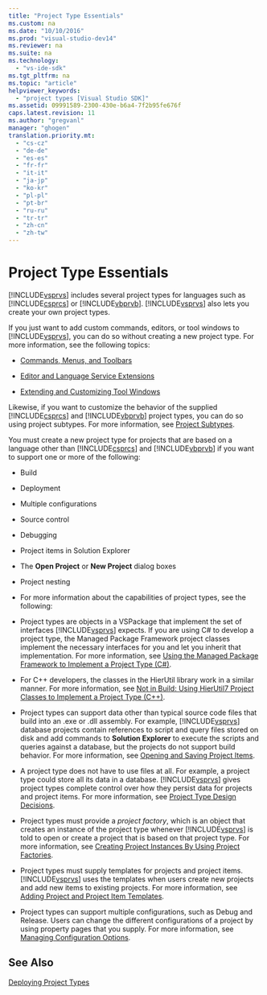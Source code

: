 ```yaml
---
title: "Project Type Essentials"
ms.custom: na
ms.date: "10/10/2016"
ms.prod: "visual-studio-dev14"
ms.reviewer: na
ms.suite: na
ms.technology: 
  - "vs-ide-sdk"
ms.tgt_pltfrm: na
ms.topic: "article"
helpviewer_keywords: 
  - "project types [Visual Studio SDK]"
ms.assetid: 09991589-2300-430e-b6a4-7f2b95fe676f
caps.latest.revision: 11
ms.author: "gregvanl"
manager: "ghogen"
translation.priority.mt: 
  - "cs-cz"
  - "de-de"
  - "es-es"
  - "fr-fr"
  - "it-it"
  - "ja-jp"
  - "ko-kr"
  - "pl-pl"
  - "pt-br"
  - "ru-ru"
  - "tr-tr"
  - "zh-cn"
  - "zh-tw"
---
```

# Project Type Essentials
[!INCLUDE[vsprvs](../codequality/includes/vsprvs_md.md)] includes several project types for languages such as [!INCLUDE[csprcs](../datatools/includes/csprcs_md.md)] or [!INCLUDE[vbprvb](../codequality/includes/vbprvb_md.md)]. [!INCLUDE[vsprvs](../codequality/includes/vsprvs_md.md)] also lets you create your own project types.  
  
 If you just want to add custom commands, editors, or tool windows to [!INCLUDE[vsprvs](../codequality/includes/vsprvs_md.md)], you can do so without creating a new project type. For more information, see the following topics:  
  
-   [Commands, Menus, and Toolbars](../extensibility/commands--menus--and-toolbars.md)  
  
-   [Editor and Language Service Extensions](../extensibility/editor-and-language-service-extensions.md)  
  
-   [Extending and Customizing Tool Windows](../extensibility/extending-and-customizing-tool-windows.md)  
  
 Likewise, if you want to customize the behavior of the supplied [!INCLUDE[csprcs](../datatools/includes/csprcs_md.md)] and [!INCLUDE[vbprvb](../codequality/includes/vbprvb_md.md)] project types, you can do so using project subtypes. For more information, see [Project Subtypes](../extensibility/project-subtypes.md).  
  
 You must create a new project type for projects that are based on a language other than [!INCLUDE[csprcs](../datatools/includes/csprcs_md.md)] and [!INCLUDE[vbprvb](../codequality/includes/vbprvb_md.md)] if you want to support one or more of the following:  
  
-   Build  
  
-   Deployment  
  
-   Multiple configurations  
  
-   Source control  
  
-   Debugging  
  
-   Project items in Solution Explorer  
  
-   The **Open Project** or **New Project** dialog boxes  
  
-   Project nesting  
  
-   For more information about the capabilities of project types, see the following:  
  
-   Project types are objects in a VSPackage that implement the set of interfaces [!INCLUDE[vsprvs](../codequality/includes/vsprvs_md.md)] expects. If you are using C# to develop a project type, the Managed Package Framework project classes implement the necessary interfaces for you and let you inherit that implementation. For more information, see [Using the Managed Package Framework to Implement a Project Type (C#)](../extensibility/using-the-managed-package-framework-to-implement-a-project-type--csharp-.md).  
  
-   For C++ developers, the classes in the HierUtil library work in a similar manner. For more information, see [Not in Build: Using HierUtil7 Project Classes to Implement a Project Type (C++)](http://msdn.microsoft.com/a5c16a09-94a2-46ef-87b5-35b815e2f346).  
  
-   Project types can support data other than typical source code files that build into an .exe or .dll assembly. For example, [!INCLUDE[vsprvs](../codequality/includes/vsprvs_md.md)] database projects contain references to script and query files stored on disk and add commands to **Solution Explorer** to execute the scripts and queries against a database, but the projects do not support build behavior. For more information, see [Opening and Saving Project Items](../extensibility/opening-and-saving-project-items.md).  
  
-   A project type does not have to use files at all. For example, a project type could store all its data in a database. [!INCLUDE[vsprvs](../codequality/includes/vsprvs_md.md)] gives project types complete control over how they persist data for projects and project items. For more information, see [Project Type Design Decisions](../extensibility/project-type-design-decisions.md).  
  
-   Project types must provide a *project factory*, which is an object that creates an instance of the project type whenever [!INCLUDE[vsprvs](../codequality/includes/vsprvs_md.md)] is told to open or create a project that is based on that project type. For more information, see [Creating Project Instances By Using Project Factories](../extensibility/creating-project-instances-by-using-project-factories.md).  
  
-   Project types must supply templates for projects and project items. [!INCLUDE[vsprvs](../codequality/includes/vsprvs_md.md)] uses the templates when users create new projects and add new items to existing projects. For more information, see [Adding Project and Project Item Templates](../extensibility/adding-project-and-project-item-templates.md).  
  
-   Project types can support multiple configurations, such as Debug and Release. Users can change the different configurations of a project by using property pages that you supply. For more information, see [Managing Configuration Options](../extensibility/managing-configuration-options.md).  
  
## See Also  
 [Deploying Project Types](../extensibility/deploying-project-types.md)